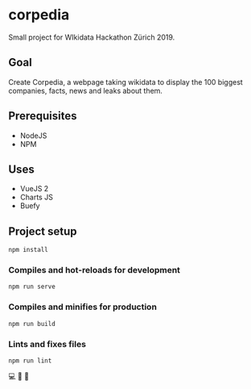 # corpedia
Small project for WIkidata Hackathon Zürich 2019.
## Goal
Create Corpedia, a webpage taking wikidata to display the 100 biggest companies, facts, news and leaks about them.

## Prerequisites
- NodeJS
- NPM

## Uses
- VueJS 2
- Charts JS
- Buefy

## Project setup
```
npm install
```

### Compiles and hot-reloads for development
```
npm run serve
```

### Compiles and minifies for production
```
npm run build
```

### Lints and fixes files
```
npm run lint
```

:computer: :green_heart: :pill:
